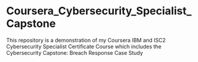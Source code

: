 # Coursera_Cybersecurity_Specialist_Capstone
This repository is a demonstration of my Coursera IBM and ISC2 Cybersecurity Specialist Certificate Course which includes the Cybersecurity Capstone: Breach Response Case Study
